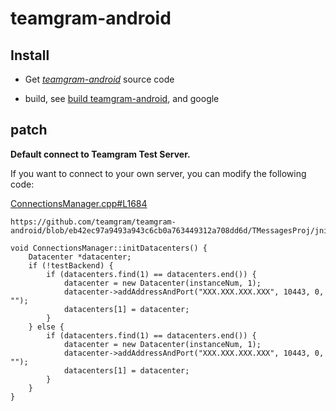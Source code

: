 # teamgram-android

## Install

- Get *[teamgram-android](https://github.com/teamgram/teamgram-android)* source code

- build, see [build teamgram-android](https://github.com/teamgram/teamgram-android/tree/master#compilation-guide), and google

## patch

**Default connect to Teamgram Test Server.**

If you want to connect to your own server, you can modify the following code:

[ConnectionsManager.cpp#L1684](https://github.com/teamgram/teamgram-android/blob/eb42ec97a9493a943c6cb0a763449312a708dd6d/TMessagesProj/jni/tgnet/ConnectionsManager.cpp#L1684)

```
https://github.com/teamgram/teamgram-android/blob/eb42ec97a9493a943c6cb0a763449312a708dd6d/TMessagesProj/jni/tgnet/ConnectionsManager.cpp#L1684

void ConnectionsManager::initDatacenters() {
    Datacenter *datacenter;
    if (!testBackend) {
        if (datacenters.find(1) == datacenters.end()) {
            datacenter = new Datacenter(instanceNum, 1);
            datacenter->addAddressAndPort("XXX.XXX.XXX.XXX", 10443, 0, "");
            datacenters[1] = datacenter;
        }
    } else {
        if (datacenters.find(1) == datacenters.end()) {
            datacenter = new Datacenter(instanceNum, 1);
            datacenter->addAddressAndPort("XXX.XXX.XXX.XXX", 10443, 0, "");
            datacenters[1] = datacenter;
        }
    }
}


```
